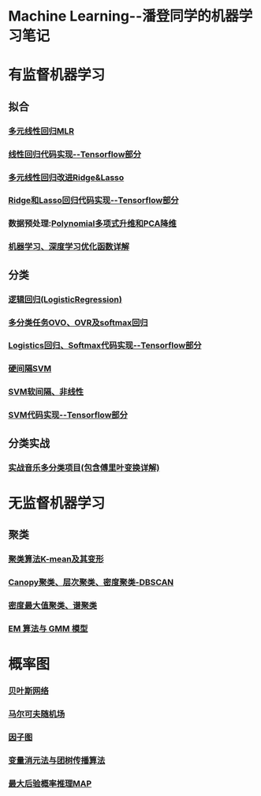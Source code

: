 # Machine  Learning--潘登同学的机器学习笔记


# 有监督机器学习
## 拟合
### [多元线性回归MLR](https://blog.csdn.net/weixin_52185313/article/details/120694531)
### [线性回归代码实现--Tensorflow部分](https://blog.csdn.net/weixin_52185313/article/details/121149319)
### [多元线性回归改进Ridge&Lasso](https://blog.csdn.net/weixin_52185313/article/details/120725639)
### [Ridge和Lasso回归代码实现--Tensorflow部分](https://blog.csdn.net/weixin_52185313/article/details/121151965)
### 数据预处理:[Polynomial多项式升维和PCA降维](https://blog.csdn.net/weixin_52185313/article/details/120769326)
### [机器学习、深度学习优化函数详解](https://pd-nb-plus.blog.csdn.net/article/details/121538294)

## 分类
### [逻辑回归(LogisticRegression)](https://blog.csdn.net/weixin_52185313/article/details/120879479)
### [多分类任务OVO、OVR及softmax回归](https://blog.csdn.net/weixin_52185313/article/details/120923350)
### [Logistics回归、Softmax代码实现--Tensorflow部分](https://blog.csdn.net/weixin_52185313/article/details/121155720)
### [硬间隔SVM](https://blog.csdn.net/weixin_52185313/article/details/121065070)
### [SVM软间隔、非线性](https://blog.csdn.net/weixin_52185313/article/details/121094118)
### [SVM代码实现--Tensorflow部分](https://blog.csdn.net/weixin_52185313/article/details/121196846)

## 分类实战
### [实战音乐多分类项目(包含傅里叶变换详解)](https://blog.csdn.net/weixin_52185313/article/details/120936597)

# 无监督机器学习
## 聚类
### [聚类算法K-mean及其变形](https://blog.csdn.net/weixin_52185313/article/details/121228973)
### [Canopy聚类、层次聚类、密度聚类-DBSCAN](https://blog.csdn.net/weixin_52185313/article/details/121305099)
### [密度最大值聚类、谱聚类](https://pd-nb-plus.blog.csdn.net/article/details/121336034)
### [EM 算法与 GMM 模型](https://pd-nb-plus.blog.csdn.net/article/details/121574367)

# 概率图
### [贝叶斯网络](https://blog.csdn.net/weixin_52185313/article/details/120961405)
### [马尔可夫随机场](https://blog.csdn.net/weixin_52185313/article/details/120965299)
### [因子图](https://blog.csdn.net/weixin_52185313/article/details/120983369)
### [变量消元法与团树传播算法](https://blog.csdn.net/weixin_52185313/article/details/121025553)
### [最大后验概率推理MAP](https://blog.csdn.net/weixin_52185313/article/details/121053132)

